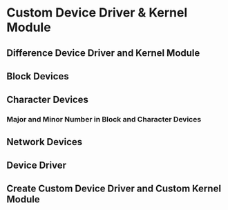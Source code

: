 # Custom Device Driver & Kernel Module
## Difference Device Driver and Kernel Module
## Block Devices
## Character Devices
### Major and Minor Number in Block and Character Devices
## Network Devices
## Device Driver
## Create Custom Device Driver and Custom Kernel Module

